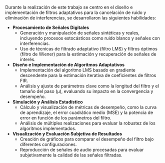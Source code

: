 Durante la realización de este trabajo se centro en el diseño e implementación de filtros adaptativos para la cancelación de ruido y eliminación de interferencias, se desarrollaron las siguientes habilidades:

- **Procesamiento de Señales Digitales**
    - Generación y manipulación de señales sintéticas y reales, incluyendo procesos estocásticos como ruido blanco y señales con interferencias.
    - Uso de técnicas de filtrado adaptativo (filtro LMS) y filtros óptimos (filtro de Wiener) para la estimación y recuperación de señales de interés.
- **Diseño e Implementación de Algoritmos Adaptativos**
    - Implementación del algoritmo LMS basado en gradiente descendente para la estimación iterativa de coeficientes de filtros FIR.
    - Análisis y ajuste de parámetros clave como la longitud del filtro y el tamaño del paso (μ), evaluando su impacto en la convergencia y desempeño.
- **Simulación y Análisis Estadístico**
    - Cálculo y visualización de métricas de desempeño, como la curva de aprendizaje, el error cuadrático medio (MSE) y la potencia de error en función de los parámetros del filtro.
    - Análisis de múltiples realizaciones para evaluar la robustez de los algoritmos implementados.
- **Visualización y Evaluación Subjetiva de Resultados**
    - Creación de gráficos para comparar el desempeño del filtro bajo diferentes configuraciones.
    - Reproducción de señales de audio procesadas para evaluar subjetivamente la calidad de las señales filtradas.
